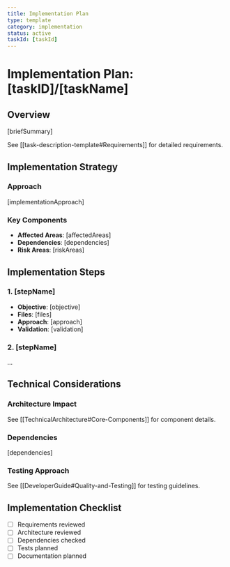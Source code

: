 ```yaml
---
title: Implementation Plan
type: template
category: implementation
status: active
taskId: [taskId]
---
```


# Implementation Plan: [taskID]/[taskName]

## Overview

[briefSummary]

See [[task-description-template#Requirements]] for detailed requirements.

## Implementation Strategy

### Approach

[implementationApproach]

### Key Components

- **Affected Areas**: [affectedAreas]
- **Dependencies**: [dependencies]
- **Risk Areas**: [riskAreas]

## Implementation Steps

### 1. [stepName]

- **Objective**: [objective]
- **Files**: [files]
- **Approach**: [approach]
- **Validation**: [validation]

### 2. [stepName]

...

## Technical Considerations

### Architecture Impact

See [[TechnicalArchitecture#Core-Components]] for component details.

### Dependencies

[dependencies]

### Testing Approach

See [[DeveloperGuide#Quality-and-Testing]] for testing guidelines.

## Implementation Checklist

- [ ] Requirements reviewed
- [ ] Architecture reviewed
- [ ] Dependencies checked
- [ ] Tests planned
- [ ] Documentation planned
